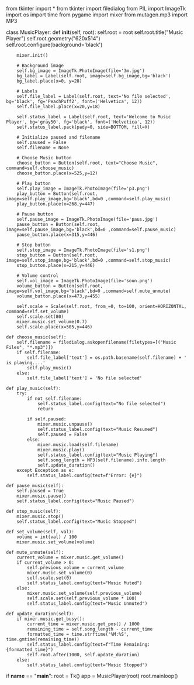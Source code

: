 from tkinter import *
from tkinter import filedialog
from PIL import ImageTk
import os
import time
from pygame import mixer
from mutagen.mp3 import MP3

class MusicPlayer:
    def __init__(self, root):
        self.root = root
        self.root.title("Music Player")
        self.root.geometry("620x514")
        self.root.configure(background='black')

        mixer.init()

        # Background image
        self.bg_image = ImageTk.PhotoImage(file='3m.jpg')
        bg_label = Label(self.root, image=self.bg_image,bg='black')
        bg_label.place(x=0, y=28)

        # Labels
        self.file_label = Label(self.root, text='No file selected', bg='black', fg='PeachPuff2', font=('Helvetica', 12))
        self.file_label.place(x=20,y=18)

        self.status_label = Label(self.root, text='Welcome to Music Player', bg='gray50', fg='black', font=('Helvetica', 12))
        self.status_label.pack(pady=0, side=BOTTOM, fill=X)

        # Initialize paused and filename
        self.paused = False
        self.filename = None

        # Choose Music button
        choose_button = Button(self.root, text="Choose Music", command=self.choose_music)
        choose_button.place(x=525,y=12)

        # Play button
        self.play_image = ImageTk.PhotoImage(file='p3.png')
        play_button = Button(self.root, image=self.play_image,bg='black',bd=0 ,command=self.play_music)
        play_button.place(x=268,y=447)

        # Pause button
        self.pause_image = ImageTk.PhotoImage(file='paus.jpg')
        pause_button = Button(self.root, image=self.pause_image,bg='black',bd=0 ,command=self.pause_music)
        pause_button.place(x=315,y=446)

        # Stop button
        self.stop_image = ImageTk.PhotoImage(file='s1.png')
        stop_button = Button(self.root, image=self.stop_image,bg='black',bd=0 ,command=self.stop_music)
        stop_button.place(x=215,y=446)

        # Volume control
        self.vol_image = ImageTk.PhotoImage(file='soun.png')
        volume_button = Button(self.root, image=self.vol_image,bg='black',bd=0 ,command=self.mute_unmute)
        volume_button.place(x=473,y=455)

        self.scale = Scale(self.root, from_=0, to=100, orient=HORIZONTAL, command=self.set_volume)
        self.scale.set(80)
        mixer.music.set_volume(0.7)
        self.scale.place(x=505,y=446)

    def choose_music(self):
        self.filename = filedialog.askopenfilename(filetypes=[("Music Files", "*.mp3")])
        if self.filename:
            self.file_label['text'] = os.path.basename(self.filename) + ' is playing....'
            self.play_music()
        else:
            self.file_label['text'] = 'No file selected'

    def play_music(self):
        try:
            if not self.filename:
                self.status_label.config(text="No file selected")
                return

            if self.paused:
                mixer.music.unpause()
                self.status_label.config(text="Music Resumed")
                self.paused = False
            else:
                mixer.music.load(self.filename)
                mixer.music.play()
                self.status_label.config(text="Music Playing")
                self.song_length = MP3(self.filename).info.length
                self.update_duration()
        except Exception as e:
            self.status_label.config(text=f"Error: {e}")

    def pause_music(self):
        self.paused = True
        mixer.music.pause()
        self.status_label.config(text="Music Paused")

    def stop_music(self):
        mixer.music.stop()
        self.status_label.config(text="Music Stopped")

    def set_volume(self, val):
        volume = int(val) / 100
        mixer.music.set_volume(volume)

    def mute_unmute(self):
        current_volume = mixer.music.get_volume()
        if current_volume > 0:
            self.previous_volume = current_volume
            mixer.music.set_volume(0)
            self.scale.set(0)
            self.status_label.config(text="Music Muted")
        else:
            mixer.music.set_volume(self.previous_volume)
            self.scale.set(self.previous_volume * 100)
            self.status_label.config(text="Music Unmuted")

    def update_duration(self):
        if mixer.music.get_busy():
            current_time = mixer.music.get_pos() / 1000
            remaining_time = self.song_length - current_time
            formatted_time = time.strftime('%M:%S', time.gmtime(remaining_time))
            self.status_label.config(text=f"Time Remaining: {formatted_time}")
            self.root.after(1000, self.update_duration)
        else:
            self.status_label.config(text="Music Stopped")

if __name__ == "__main__":
    root = Tk()
    app = MusicPlayer(root)
    root.mainloop()
